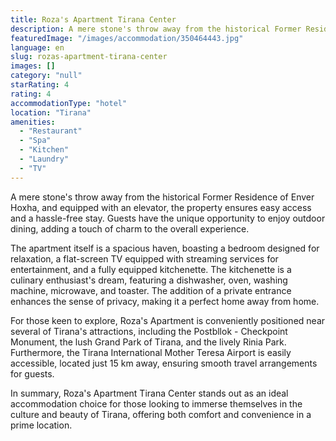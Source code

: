 ```yaml
---
title: Roza's Apartment Tirana Center
description: A mere stone's throw away from the historical Former Residence of Enver Hoxha, and equipped with an elevator, the property ensures easy access and a hassle-free
featuredImage: "/images/accommodation/350464443.jpg"
language: en
slug: rozas-apartment-tirana-center
images: []
category: "null"
starRating: 4
rating: 4
accommodationType: "hotel"
location: "Tirana"
amenities:
  - "Restaurant"
  - "Spa"
  - "Kitchen"
  - "Laundry"
  - "TV"
---
```


A mere stone's throw away from the historical Former Residence of Enver Hoxha, and equipped with an elevator, the property ensures easy access and a hassle-free stay. Guests have the unique opportunity to enjoy outdoor dining, adding a touch of charm to the overall experience.

The apartment itself is a spacious haven, boasting a bedroom designed for relaxation, a flat-screen TV equipped with streaming services for entertainment, and a fully equipped kitchenette. The kitchenette is a culinary enthusiast's dream, featuring a dishwasher, oven, washing machine, microwave, and toaster. The addition of a private entrance enhances the sense of privacy, making it a perfect home away from home.

For those keen to explore, Roza's Apartment is conveniently positioned near several of Tirana's attractions, including the Postbllok - Checkpoint Monument, the lush Grand Park of Tirana, and the lively Rinia Park. Furthermore, the Tirana International Mother Teresa Airport is easily accessible, located just 15 km away, ensuring smooth travel arrangements for guests.

In summary, Roza's Apartment Tirana Center stands out as an ideal accommodation choice for those looking to immerse themselves in the culture and beauty of Tirana, offering both comfort and convenience in a prime location.

